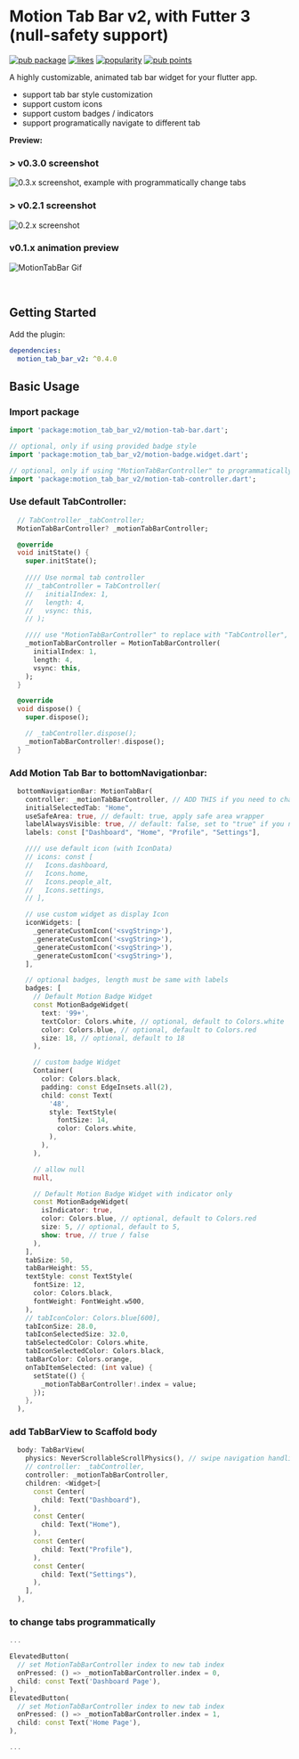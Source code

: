 # Motion Tab Bar v2, with Futter 3 (null-safety support)

[![pub package](https://img.shields.io/pub/v/motion_tab_bar_v2)](https://pub.dev/packages/motion_tab_bar_v2)
[![likes](https://img.shields.io/pub/likes/motion_tab_bar_v2)](https://pub.dev/packages/motion_tab_bar_v2/score)
[![popularity](https://img.shields.io/pub/popularity/motion_tab_bar_v2)](https://pub.dev/packages/motion_tab_bar_v2/score)
[![pub points](https://img.shields.io/pub/points/motion_tab_bar_v2)](https://pub.dev/packages/motion_tab_bar_v2/score)


A highly customizable, animated tab bar widget for your flutter app.
- support tab bar style customization
- support custom icons
- support custom badges / indicators
- support programatically navigate to different tab



**Preview:**

### > v0.3.0 screenshot

![0.3.x screenshot, example with programmatically change tabs](https://github.com/kimmanwky/Motion-Tab-Bar/blob/master/screenshots/screenshot3.png?raw=true)


### > v0.2.1 screenshot

![0.2.x screenshot](https://github.com/kimmanwky/Motion-Tab-Bar/blob/master/screenshots/screenshot2.png?raw=true)

### v0.1.x animation preview

![MotionTabBar Gif](https://github.com/kimmanwky/Motion-Tab-Bar/blob/master/screenshots/motiontabbar.gif?raw=true)

<br>

## Getting Started

Add the plugin:

```yaml
dependencies:
  motion_tab_bar_v2: ^0.4.0
```

## Basic Usage

### Import package

```dart
import 'package:motion_tab_bar_v2/motion-tab-bar.dart';

// optional, only if using provided badge style
import 'package:motion_tab_bar_v2/motion-badge.widget.dart';

// optional, only if using "MotionTabBarController" to programmatically change the tab
import 'package:motion_tab_bar_v2/motion-tab-controller.dart';

```

### Use default TabController:

```dart
  // TabController _tabController;
  MotionTabBarController? _motionTabBarController;

  @override
  void initState() {
    super.initState();
    
    //// Use normal tab controller
    // _tabController = TabController(
    //   initialIndex: 1,
    //   length: 4,
    //   vsync: this,
    // );

    //// use "MotionTabBarController" to replace with "TabController", if you need to programmatically change the tab
    _motionTabBarController = MotionTabBarController(
      initialIndex: 1,
      length: 4,
      vsync: this,
    );
  }

  @override
  void dispose() {
    super.dispose();

    // _tabController.dispose();
    _motionTabBarController!.dispose();
  }
```

### Add Motion Tab Bar to bottomNavigationbar:

```dart
  bottomNavigationBar: MotionTabBar(
    controller: _motionTabBarController, // ADD THIS if you need to change your tab programmatically
    initialSelectedTab: "Home",
    useSafeArea: true, // default: true, apply safe area wrapper
    labelAlwaysVisible: true, // default: false, set to "true" if you need to always show labels
    labels: const ["Dashboard", "Home", "Profile", "Settings"],

    //// use default icon (with IconData)
    // icons: const [
    //   Icons.dashboard,
    //   Icons.home,
    //   Icons.people_alt,
    //   Icons.settings,
    // ],

    // use custom widget as display Icon
    iconWidgets: [
      _generateCustomIcon('<svgString>'),
      _generateCustomIcon('<svgString>'),
      _generateCustomIcon('<svgString>'),
      _generateCustomIcon('<svgString>'),
    ],

    // optional badges, length must be same with labels
    badges: [
      // Default Motion Badge Widget
      const MotionBadgeWidget(
        text: '99+',
        textColor: Colors.white, // optional, default to Colors.white
        color: Colors.blue, // optional, default to Colors.red
        size: 18, // optional, default to 18
      ),

      // custom badge Widget
      Container(
        color: Colors.black,
        padding: const EdgeInsets.all(2),
        child: const Text(
          '48',
          style: TextStyle(
            fontSize: 14,
            color: Colors.white,
          ),
        ),
      ),

      // allow null
      null,

      // Default Motion Badge Widget with indicator only
      const MotionBadgeWidget(
        isIndicator: true,
        color: Colors.blue, // optional, default to Colors.red
        size: 5, // optional, default to 5,
        show: true, // true / false
      ),
    ],
    tabSize: 50,
    tabBarHeight: 55,
    textStyle: const TextStyle(
      fontSize: 12,
      color: Colors.black,
      fontWeight: FontWeight.w500,
    ),
    // tabIconColor: Colors.blue[600],
    tabIconSize: 28.0,
    tabIconSelectedSize: 32.0,
    tabSelectedColor: Colors.white,
    tabIconSelectedColor: Colors.black,
    tabBarColor: Colors.orange,
    onTabItemSelected: (int value) {
      setState(() {
        _motionTabBarController!.index = value;
      });
    },
  ),
```

### add TabBarView to Scaffold body

```dart
  body: TabBarView(
    physics: NeverScrollableScrollPhysics(), // swipe navigation handling is not supported
    // controller: _tabController,
    controller: _motionTabBarController,
    children: <Widget>[
      const Center(
        child: Text("Dashboard"),
      ),
      const Center(
        child: Text("Home"),
      ),
      const Center(
        child: Text("Profile"),
      ),
      const Center(
        child: Text("Settings"),
      ),
    ],
  ),
```


### to change tabs programmatically
```dart
...

ElevatedButton(
  // set MotionTabBarController index to new tab index
  onPressed: () => _motionTabBarController.index = 0,
  child: const Text('Dashboard Page'),
),
ElevatedButton(
  // set MotionTabBarController index to new tab index
  onPressed: () => _motionTabBarController.index = 1,
  child: const Text('Home Page'),
),

...

```
